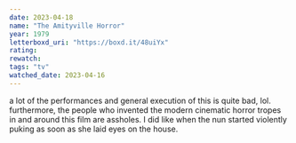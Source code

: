 ```yaml
---
date: 2023-04-18
name: "The Amityville Horror"
year: 1979
letterboxd_uri: "https://boxd.it/48uiYx"
rating: 
rewatch: 
tags: "tv"
watched_date: 2023-04-16
---
```


a lot of the performances and general execution of this is quite bad, lol. furthermore, the people who invented the modern cinematic horror tropes in and around this film are assholes. I did like when the nun started violently puking as soon as she laid eyes on the house.
